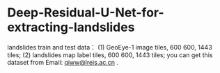 # Deep-Residual-U-Net-for-extracting-landslides
landslides train and test data：
(1) GeoEye-1 image tiles, 600 600,  1443 tiles;
(2) landslides map label tiles, 600 600, 1443 tiles;
you can get this dataset  from Email: qiww@lreis.ac.cn .
